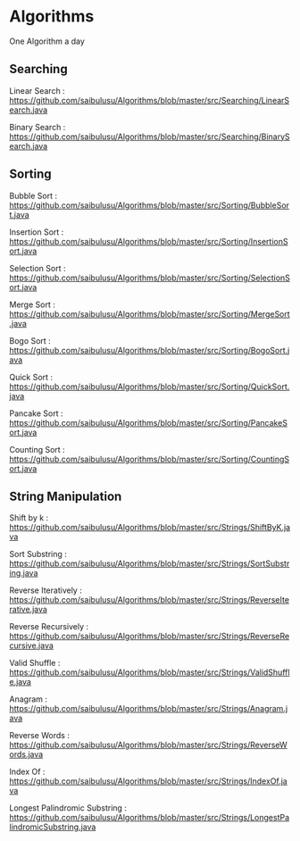 # Algorithms

One Algorithm a day



## Searching

Linear Search : https://github.com/saibulusu/Algorithms/blob/master/src/Searching/LinearSearch.java

Binary Search : https://github.com/saibulusu/Algorithms/blob/master/src/Searching/BinarySearch.java



## Sorting
Bubble Sort : https://github.com/saibulusu/Algorithms/blob/master/src/Sorting/BubbleSort.java

Insertion Sort : https://github.com/saibulusu/Algorithms/blob/master/src/Sorting/InsertionSort.java

Selection Sort : https://github.com/saibulusu/Algorithms/blob/master/src/Sorting/SelectionSort.java

Merge Sort : https://github.com/saibulusu/Algorithms/blob/master/src/Sorting/MergeSort.java

Bogo Sort : https://github.com/saibulusu/Algorithms/blob/master/src/Sorting/BogoSort.java

Quick Sort : https://github.com/saibulusu/Algorithms/blob/master/src/Sorting/QuickSort.java

Pancake Sort : https://github.com/saibulusu/Algorithms/blob/master/src/Sorting/PancakeSort.java

Counting Sort : https://github.com/saibulusu/Algorithms/blob/master/src/Sorting/CountingSort.java



## String Manipulation
Shift by k : https://github.com/saibulusu/Algorithms/blob/master/src/Strings/ShiftByK.java

Sort Substring : https://github.com/saibulusu/Algorithms/blob/master/src/Strings/SortSubstring.java

Reverse Iteratively : https://github.com/saibulusu/Algorithms/blob/master/src/Strings/ReverseIterative.java

Reverse Recursively : https://github.com/saibulusu/Algorithms/blob/master/src/Strings/ReverseRecursive.java

Valid Shuffle : https://github.com/saibulusu/Algorithms/blob/master/src/Strings/ValidShuffle.java

Anagram : https://github.com/saibulusu/Algorithms/blob/master/src/Strings/Anagram.java

Reverse Words : https://github.com/saibulusu/Algorithms/blob/master/src/Strings/ReverseWords.java

Index Of : https://github.com/saibulusu/Algorithms/blob/master/src/Strings/IndexOf.java

Longest Palindromic Substring : https://github.com/saibulusu/Algorithms/blob/master/src/Strings/LongestPalindromicSubstring.java
